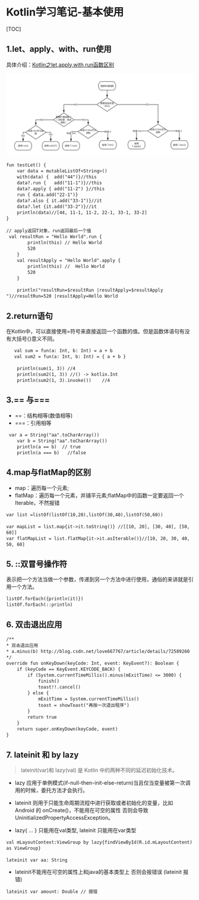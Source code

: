 # Kotlin学习笔记-基本使用

[TOC]

## 1.let、apply、with、run使用
具体介绍：[Kotlin之let,apply,with,run函数区别](https://blog.csdn.net/guijiaoba/article/details/78975011)


![img](https://github.com/liuhea/DevNote/blob/master/Kotlin/res/kotlin-let_apply_run.png?raw=true)


```
fun testLet() {
    var data = mutableListOf<String>()
    with(data) {  add("44")}//this
    data?.run {   add("11-1")}//this 
    data?.apply { add("11-2") }//this
    run { data.add("22-1")}
    data?.also { it.add("33-1")}//it
    data?.let {it.add("33-2")}//it
    println(data)//[44, 11-1, 11-2, 22-1, 33-1, 33-2]
}

// apply返回T对象，run返回最后一个值
 val resultRun = "Hello World".run {
        println(this) // Hello World
        520
    }
    val resultApply = "Hello World".apply {
        println(this) //  Hello World
        520
    }

    println("resultRun=$resultRun |resultApply=$resultApply ")//resultRun=520 |resultApply=Hello World 
```

##  2.return语句
在Kotlin中，可以直接使用=符号来直接返回一个函数的值。但是函数体语句有没有大括号{}意义不同。
```
   val sum = fun(a: Int, b: Int) = a + b
   val sum2 = fun(a: Int, b: Int) = { a + b }

    println(sum(1, 3)) //4
    println(sum2(1, 3)) //() -> kotlin.Int
    println(sum2(1, 3).invoke())    //4
```
##  3.== 与===

- ==：结构相等(数值相等)
- ===：引用相等
```
 var a = String("aa".toCharArray())
    var b = String("aa".toCharArray())
    println(a == b)  // true
    println(a === b)   //false
```

## 4.map与flatMap的区别
- map：遍历每一个元素;
- flatMap：遍历每一个元素，并铺平元素;flatMap中的函数一定要返回一个Iterable，不然报错

```
var list =listOf(listOf(10,20),listOf(30,40),listOf(50,60))

var mapList = list.map{it->it.toString()} //[[10, 20], [30, 40], [50, 60]]
var flatMapList = list.flatMap{it->it.asIterable()}//[10, 20, 30, 40, 50, 60]

```
## 5. ::双冒号操作符

表示把一个方法当做一个参数，传递到另一个方法中进行使用，通俗的来讲就是引用一个方法。
```
listOf.forEach({println(it)})
listOf.forEach(::println) 
```
## 6. 双击退出应用

```
/**
* 双击退出应用
* a.minus(b) http://blog.csdn.net/love667767/article/details/72589260
*/
override fun onKeyDown(keyCode: Int, event: KeyEvent?): Boolean {
    if (keyCode == KeyEvent.KEYCODE_BACK) {
        if (System.currentTimeMillis().minus(mExitTime) <= 3000) {
            finish()
            toast!!.cancel()
        } else {
            mExitTime = System.currentTimeMillis()
            toast = showToast("再按一次退出程序")
        }
        return true
    }
    return super.onKeyDown(keyCode, event)
}
```

## 7. lateinit 和 by lazy

> lateinit(var)和 lazy(val) 是 Kotlin 中的两种不同的延迟初始化技术。

* lazy 应用于单例模式(if-null-then-init-else-return)当且仅当变量被第一次调用的时候，委托方法才会执行。
* lateinit 则用于只能生命周期流程中进行获取或者初始化的变量，比如 Android 的 onCreate()，不能用在可空的属性  否则会导致 UninitializedPropertyAccessException。

* lazy{  ...  } 只能用在val类型, lateinit 只能用在var类型


```
val mLayoutContext:ViewGroup by lazy{findViewById(R.id.mLayoutContent) as ViewGroup}

lateinit var aa: String
```
* lateinit不能用在可空的属性上和java的基本类型上  否则会报错误 (lateinit 报错) 


```
lateinit var amount: Double // 报错
```
